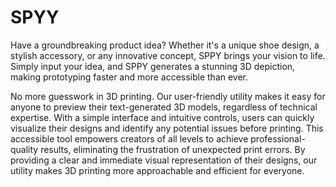 # SPYY


Have a groundbreaking product idea? Whether it's a unique shoe design, a stylish accessory, or any innovative concept, SPPY brings your vision to life. Simply input your idea, and SPPY generates a stunning 3D depiction, making prototyping faster and more accessible than ever.

No more guesswork in 3D printing. Our user-friendly utility makes it easy for anyone to preview their text-generated 3D models, regardless of technical expertise. With a simple interface and intuitive controls, users can quickly visualize their designs and identify any potential issues before printing. This accessible tool empowers creators of all levels to achieve professional-quality results, eliminating the frustration of unexpected print errors. By providing a clear and immediate visual representation of their designs, our utility makes 3D printing more approachable and efficient for everyone.
